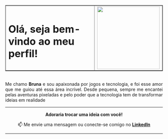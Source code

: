 <div align="center">
  <table border="null">
    <tr>
      <td><h1>Olá, seja bem-vindo ao meu perfil!</h1></td>
      <td><img src="https://i.pinimg.com/originals/ab/11/39/ab1139d58fc0914454881b866b2a914a.gif" width="200"></td>
    </tr>
  </table>
</div>
<br>

<div align="justify">Me chamo <b>Bruna</b> e sou apaixonada por jogos e tecnologia, e foi esse amor que me guiou até essa área incrível. Desde pequena, sempre me encantei pelas aventuras pixeladas e pelo poder que a tecnologia tem de transformar ideias em realidade</p></div>

---

**<div align="center">Adoraria trocar uma ideia com você!**

📫 Me envie uma mensagem ou conecte-se comigo no **[LinkedIn](https://www.linkedin.com/in/seulinkedin/)**

---
</div>
